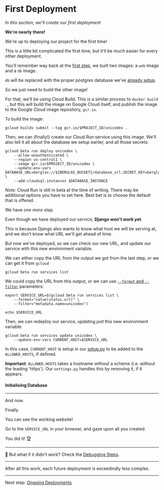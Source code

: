 # First Deployment

*In this section, we'll create our first deployment*

**We're nearly there!**

We're up to deploying our project for the first time!

This is a little bit complicated the first time, but it'll be much easier for every other deployment. 

You'll remember way back at the [first step](00-test-local.md), we built two images: a `web` image and a `db` image. 

`db` will be replaced with the proper postgres database we've [already setup](20-setup-sql.md). 

So we just need to build the other image!

For that, we'll be using Cloud Build. This is a similar process to `docker build .`, but this will build the image on Google Cloud itself, and publish the image to the Google Cloud image repository, `gcr.io`. 

To build the image:

```shell
gcloud builds submit --tag gcr.io/$PROJECT_ID/unicodex .
```

Then, we can (finally!) create our Cloud Run service using this image. We'll also tell it all about the database we setup earlier, and all those secrets: 

```
gcloud beta run deploy unicodex \
    --allow-unauthenticated \
    --region us-central1 \
    --image gcr.io/$PROJECT_ID/unicodex \
    --update-env-vars DATABASE_URL=berglas://${BERGLAS_BUCKET}/database_url,SECRET_KEY=berglas://${BERGLAS_BUCKET}/secret_key,GS_BUCKET_NAME=berglas://${BERGLAS_BUCKET}/media_bucket \
    --add-cloudsql-instances $DATABASE_INSTANCE
```

*Note:* Cloud Run is still in beta at the time of writing. There may be additional options you have to set here. Best bet is to choose the default that is offered. 

We have *one more step*. 

Even though we have deployed our service, **Django won't work yet**. 

This is because Django also wants to know what host we will be serving at, and we don't know what URL we'll get ahead of time. 

But now we've deployed, so we can check our new URL, and update our service with this new environment variable. 

We can either copy the URL from the output we got from the last step, or we can get it from `gcloud`

```
gcloud beta run services list
```

We could copy the URL from this output, or we can use [`--format` and `--filter`](https://dev.to/googlecloud/giving-format-to-your-gcloud-output-57gm) parameters:

```shell
export SERVICE_URL=$(gcloud beta run services list \
	--format="value(status.url)" \
	--filter="metadata.name=unicodex") 
	
echo $SERVICE_URL
```

Then, we can redeploy our service, updating *just* this new environment variable: 

```
gcloud beta run services update unicodex \
	--update-env-vars CURRENT_HOST=$SERVICE_URL
```

In this case, `CURRENT_HOST` is setup in our [setup.py](../setup.py) to be added to the `ALLOWED_HOSTS`, if defined. 


**Important**: `ALLOWED_HOSTS` takes a hostname without a scheme (i.e. without the leading 'https'). Our `settings.py` handles this by removing it, if it appears. 

#### Initialising Database



---

And now. 

Finally. 

You can see the working website!

Go to the `SERVICE_URL` in your browser, and gaze upon all you created. 

You did it! 🏆

---

🤔 But what if it didn't work? Check the [Debugging Steps](zz_debugging.md).


---

After all this work, each future deployment is exceedindly less complex. 

---

Next step: [Ongoing Deployments](docs/60-ongoing-deployment.md)